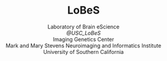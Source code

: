<h1 align="center">LoBeS</h1>

<p align="center"> 
Laboratory of Brain eScience <br>
<em>@USC_LoBeS</em> <br>
Imaging Genetics Center <br>
Mark and Mary Stevens Neuroimaging and Informatics Institute <br>
University of Southern California <br>
</p>
<style>
body {
  background-image: url('https://github.com/USC-LoBeS/lobes.github.io/blob/main/images/LoBeS_t_1_black_notext.png');
}
</style>
